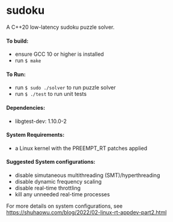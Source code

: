 # sudoku

A C++20 low-latency sudoku puzzle solver.

#### To build:
- ensure GCC 10 or higher is installed
- run `$ make`

#### To Run:
- run `$ sudo ./solver` to run puzzle solver
- run `$ ./test` to run unit tests

#### Dependencies:
- libgtest-dev: 1.10.0-2

#### System Requirements:
- a Linux kernel with the PREEMPT_RT patches applied

#### Suggested System configurations:
- disable simutaneous multithreading (SMT)/hyperthreading
- disable dynamic frequency scaling
- disable real-time throttling
- kill any unneeded real-time processes

For more details on system configurations, see https://shuhaowu.com/blog/2022/02-linux-rt-appdev-part2.html
